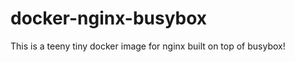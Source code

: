 docker-nginx-busybox
====================

This is a teeny tiny docker image for nginx built on top of busybox!
